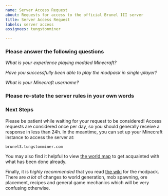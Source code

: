 ```yaml
---
name: Server Access Request
about: Requests for access to the official Brunel III server
title: Server Access Request
labels: server access
assignees: tungstonminer

---
```


### Please answer the following questions

*What is your experience playing modded Minecraft?*

*Have you successfully been able to play the modpack in single-player?*

*What is your Minecraft username?*

### Please re-state the server rules in your own words

### Next Steps

Please be patient while waiting for your request to be considered!  Access requests are considered once per day, so you should generally receive a response in less than 24h.  In the meantime, you can set up your Minecraft instance to access the server at:

`brunel3.tungstonminer.com`

You may also find it helpful to view [the world map](http://brunel3.tungstonminer.com:8123) to get acquainted with what has been done already.

Finally, it is *highly recommended* that you read [the wiki](https://github.com/tungstonminer/brunel-3/wiki) for the modpack.  There are *a lot* of changes to world generation, mob spawning, ore placement, recipes and general game mechanics which will be very confusing otherwise.
